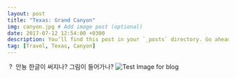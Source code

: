 ```yaml
---
layout: post
title: "Texas: Grand Canyon"
img: canyon.jpg # Add image post (optional)
date: 2017-07-12 12:54:00 +0300
description: You’ll find this post in your `_posts` directory. Go ahead and edit it and re-build the site to see your changes. # Add post description (optional)
tag: [Travel, Texas, Canyon]
---
```

  ?
  안뇽 한글이 써지나?
 그림이 들어가나?
 ![Test Image for blog](https://github.com/Pig-Rabbit/Pig-Rabbit.github.io/assets/img/test.PNG)
